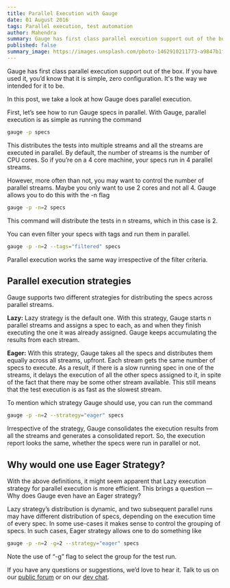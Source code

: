 ```yaml
---
title: Parallel Execution with Gauge
date: 01 August 2016
tags: Parallel execution, test automation
author: Mahendra
summary: Gauge has first class parallel execution support out of the box. In this post, we take a look at how Gauge does parallel execution.
published: false
summary_image: https://images.unsplash.com/photo-1462910211773-a9847b1f0e40?ixlib=rb-0.3.5&q=80&fm=jpg&crop=entropy&s=600fdca8f6340569864d4f94f5f9dfc1
---
```


Gauge has first class parallel execution support out of the box. If you have used it, you’d know that it is simple, zero configuration. It's the way we intended for it to be.

In this post, we take a look at how Gauge does parallel execution.

First, let’s see how to run Gauge specs in parallel. With Gauge, parallel execution is as simple as running the command

```sh
gauge -p specs
```

This distributes the tests into multiple streams and all the streams are executed in parallel. By default, the number of streams is the number of CPU cores. So if you’re on a 4 core machine, your specs run in 4 parallel streams.

However, more often than not, you may want to control the number of parallel streams. Maybe you only want to use 2 cores and not all 4. Gauge allows you to do this with the -n flag

```sh
gauge -p -n=2 specs
```

This command will distribute the tests in n streams, which in this case is 2.

You can even filter your specs with tags and run them in parallel.

```sh
gauge -p -n=2 --tags="filtered" specs
```

Parallel execution works the same way irrespective of the filter criteria.

## Parallel execution strategies

Gauge supports two different strategies for distributing the specs across parallel streams.

**Lazy:** Lazy strategy is the default one. With this strategy, Gauge starts n parallel streams and assigns a spec to each, as and when they finish executing the one it was already assigned. Gauge keeps accumulating the results from each stream.

**Eager:** With this strategy, Gauge takes all the specs and distributes them equally across all streams, upfront. Each stream gets the same number of specs to execute. As a result, if there is a slow running spec in one of the streams, it delays the execution of all the other specs assigned to it, in spite of the fact that there may be some other stream available. This still means that the test execution is as fast as the slowest stream.


To mention which strategy Gauge should use, you can run the command

```sh
gauge -p -n=2 --strategy="eager" specs
```

Irrespective of the strategy, Gauge consolidates the execution results from all the streams and generates a consolidated report. So, the execution report looks the same, whether the specs were run in parallel or not.

## Why would one use Eager Strategy?

With the above definitions, it might seem apparent that Lazy execution strategy for parallel execution is more efficient. This brings a question &mdash; Why does Gauge even have an Eager strategy?

Lazy strategy’s distribution is dynamic, and two subsequent parallel runs may have different distribution of specs, depending on the execution time of every spec. In some use-cases it makes sense to control the grouping of specs. In such cases, Eager strategy allows one to do something like

```sh
gauge -p -n=2 -g=2 --strategy="eager" specs
```

Note the use of “-g” flag to select the group for the test run.

If you have any questions or suggestions, we’d love to hear it. Talk to us on our [public forum](https://groups.google.com/forum/#!forum/getgauge) or on our [dev chat](https://gitter.im/getgauge/chat).
